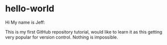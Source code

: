 # hello-world
Hi My name is Jeff:

This is my first GitHub repository tutorial, would like to learn it as this getting very popular for version control.
Nothing is impossible.
